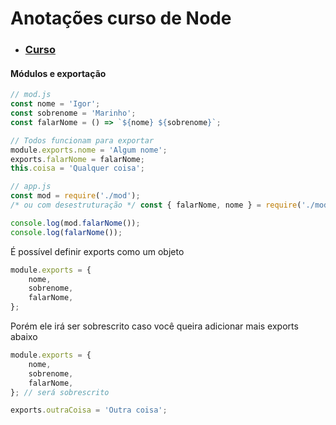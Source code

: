 # Anotações curso de Node

- ### [Curso](https://www.udemy.com/course/curso-de-javascript-moderno-do-basico-ao-avancado/)

#### Módulos e exportação

```js
// mod.js
const nome = 'Igor';
const sobrenome = 'Marinho';
const falarNome = () => `${nome} ${sobrenome}`;

// Todos funcionam para exportar
module.exports.nome = 'Algum nome';
exports.falarNome = falarNome;
this.coisa = 'Qualquer coisa';
```

```js
// app.js
const mod = require('./mod');
/* ou com desestruturação */ const { falarNome, nome } = require('./mod');

console.log(mod.falarNome());
console.log(falarNome());
```

É possível definir exports como um objeto

```js
module.exports = {
	nome,
	sobrenome,
	falarNome,
};
```

Porém ele irá ser sobrescrito caso você queira adicionar mais exports abaixo

```js
module.exports = {
	nome,
	sobrenome,
	falarNome,
}; // será sobrescrito

exports.outraCoisa = 'Outra coisa';
```
